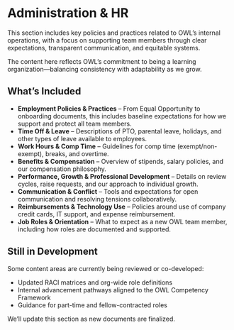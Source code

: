 # Administration & HR

This section includes key policies and practices related to OWL’s internal operations, with a focus on supporting team members through clear expectations, transparent communication, and equitable systems.

The content here reflects OWL’s commitment to being a learning organization—balancing consistency with adaptability as we grow.

## What’s Included

- **Employment Policies & Practices** – From Equal Opportunity to onboarding documents, this includes baseline expectations for how we support and protect all team members.
- **Time Off & Leave** – Descriptions of PTO, parental leave, holidays, and other types of leave available to employees.
- **Work Hours & Comp Time** – Guidelines for comp time (exempt/non-exempt), breaks, and overtime.
- **Benefits & Compensation** – Overview of stipends, salary policies, and our compensation philosophy.
- **Performance, Growth & Professional Development** – Details on review cycles, raise requests, and our approach to individual growth.
- **Communication & Conflict** – Tools and expectations for open communication and resolving tensions collaboratively.
- **Reimbursements & Technology Use** – Policies around use of company credit cards, IT support, and expense reimbursement.
- **Job Roles & Orientation** – What to expect as a new OWL team member, including how roles are documented and supported.

## Still in Development

Some content areas are currently being reviewed or co-developed:
- Updated RACI matrices and org-wide role definitions
- Internal advancement pathways aligned to the OWL Competency Framework
- Guidance for part-time and fellow-contracted roles

We’ll update this section as new documents are finalized.
